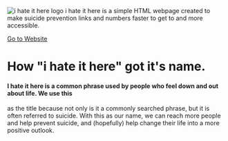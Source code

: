 <img src="https://i.postimg.cc/vH4vVzwv/Screenshot-from-2021-08-31-17-54-58.png" alt="i hate it here logo" style="width:auto;">
</picture>
i hate it here is a simple HTML webpage created to make suicide prevention links and numbers faster to get to and more accessible.
<picture>
<source media="(min-width:650px)" srcset="img_pink_flowers.jpg">
<source media="(min-width:465px)" srcset="img_white_flower.jpg">
  
<a href="https://ihith.github.io/ihih/">Go to Website</a>

  # How "i hate it here" got it's name.
  
 #### I hate it here is a common phrase used by people who feel down and out about life. We use this
  as the title because not only is it a commonly searched phrase, but it is often referred to
  suicide. With this as our name, we can reach more people and help prevent suicide, and (hopefully)
  help change their life into a more positive outlook.
